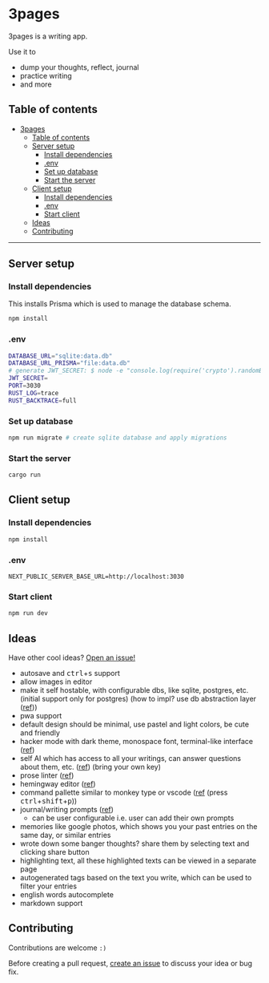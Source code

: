 # 3pages

3pages is a writing app.

Use it to

- dump your thoughts, reflect, journal
- practice writing
- and more

## Table of contents

- [3pages](#3pages)
  - [Table of contents](#table-of-contents)
  - [Server setup](#server-setup)
    - [Install dependencies](#install-dependencies)
    - [.env](#env)
    - [Set up database](#set-up-database)
    - [Start the server](#start-the-server)
  - [Client setup](#client-setup)
    - [Install dependencies](#install-dependencies-1)
    - [.env](#env-1)
    - [Start client](#start-client)
  - [Ideas](#ideas)
  - [Contributing](#contributing)

---

## Server setup

### Install dependencies

This installs Prisma which is used to manage the database schema.

```sh
npm install
```

### .env

<!-- https://www.digitalocean.com/community/tutorials/nodejs-jwt-expressjs#step-1-generating-a-token -->

```sh
DATABASE_URL="sqlite:data.db"
DATABASE_URL_PRISMA="file:data.db"
# generate JWT_SECRET: $ node -e "console.log(require('crypto').randomBytes(32).toString('hex'));"
JWT_SECRET=
PORT=3030
RUST_LOG=trace
RUST_BACKTRACE=full
```

### Set up database

```sh
npm run migrate # create sqlite database and apply migrations
```

### Start the server

```sh
cargo run
```

## Client setup

### Install dependencies

```sh
npm install
```

### .env

```
NEXT_PUBLIC_SERVER_BASE_URL=http://localhost:3030
```

### Start client

```sh
npm run dev
```

## Ideas

Have other cool ideas? [Open an issue!](https://github.com/LourceDev/3pages/issues)

- autosave and <kbd>ctrl</kbd>+<kbd>s</kbd> support
- allow images in editor
- make it self hostable, with configurable dbs, like sqlite, postgres, etc. (initial support only for postgres) (how to impl? use db abstraction layer ([ref](https://www.reddit.com/r/opensource/comments/z3p28p/comment/ixnig2t/)))
- pwa support
- default design should be minimal, use pastel and light colors, be cute and friendly
- hacker mode with dark theme, monospace font, terminal-like interface ([ref](https://www.reddit.com/r/digitaljournaling/comments/1fiv9bn/journaling_in_command_line/))
- self AI which has access to all your writings, can answer questions about them, etc. ([ref](https://www.reddit.com/r/digitaljournaling/comments/1enyhjd/i_fed_my_journal_into_an_ai_it_was_scary/)) (bring your own key)
- prose linter ([ref](https://vale.sh/))
- hemingway editor ([ref](https://hemingwayapp.com/))
- command pallette similar to monkey type or vscode ([ref](https://monkeytype.com/) (press <kbd>ctrl</kbd>+<kbd>shift</kbd>+<kbd>p</kbd>))
- journal/writing prompts ([ref](https://journalprompts.net/))
  - can be user configurable i.e. user can add their own prompts
- memories like google photos, which shows you your past entries on the same day, or similar entries
- wrote down some banger thoughts? share them by selecting text and clicking share button
- highlighting text, all these highlighted texts can be viewed in a separate page
- autogenerated tags based on the text you write, which can be used to filter your entries
- english words autocomplete
- markdown support

## Contributing

Contributions are welcome `:)`

Before creating a pull request, [create an issue](https://github.com/LourceDev/3pages/issues) to discuss your idea or bug fix.
